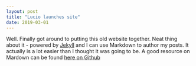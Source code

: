 ```yaml
---
layout: post
title: "Lucio launches site"
date: 2019-03-01
---
```


Well. Finally got around to putting this old website together. Neat thing about it - powered by [Jekyll](http://jekyllrb.com) and I can use Markdown to author my posts. It actually is a lot easier than I thought it was going to be.
A good resource on Mardown can be found [here on Github](https://help.github.com/en/articles/basic-writing-and-formatting-syntax)
